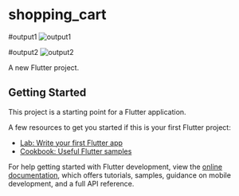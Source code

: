 # shopping_cart
#output1
![output1](https://github.com/Nubla07/shopping_cart/assets/143005842/ceb280a9-6a60-46e2-98f0-fed59426442c)

#output2
![output2](https://github.com/Nubla07/shopping_cart/assets/143005842/11a57f57-f9eb-465d-a51e-e45c280a527a)




A new Flutter project.

## Getting Started

This project is a starting point for a Flutter application.

A few resources to get you started if this is your first Flutter project:

- [Lab: Write your first Flutter app](https://docs.flutter.dev/get-started/codelab)
- [Cookbook: Useful Flutter samples](https://docs.flutter.dev/cookbook)

For help getting started with Flutter development, view the
[online documentation](https://docs.flutter.dev/), which offers tutorials,
samples, guidance on mobile development, and a full API reference.
